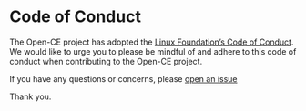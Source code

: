 # Code of Conduct

The Open-CE project has adopted the [Linux Foundation’s Code of Conduct](https://lfprojects.org/policies/code-of-conduct/). We would like to urge you to please be mindful of and adhere to this code of conduct when contributing to the Open-CE project.

If you have any questions or concerns, please [open an issue](https://github.com/open-ce/open-ce/issues/new?assignees=&labels=question&template=question.md&title=%5BQUESTION%5D%20Code%20of%20Conduct)

Thank you. 
